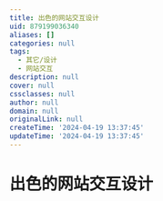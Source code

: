 ```yaml
---
title: 出色的网站交互设计
uid: 879199036340
aliases: []
categories: null
tags:
  - 其它/设计
  - 网站交互
description: null
cover: null
cssclasses: null
author: null
domain: null
originalLink: null
createTime: '2024-04-19 13:37:45'
updateTime: '2024-04-19 13:37:45'
---
```


# 出色的网站交互设计
